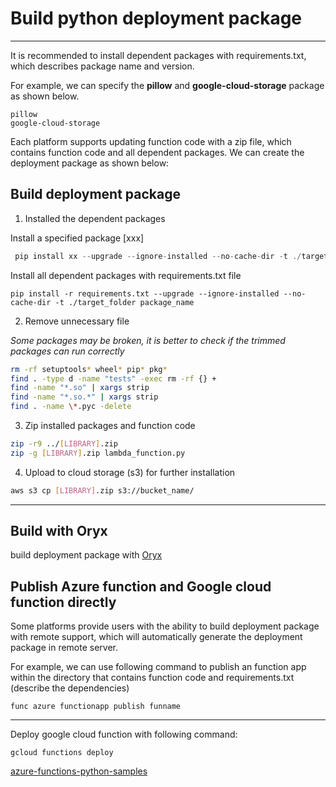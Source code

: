 # Build python deployment package
-----------------------
It is recommended to install dependent packages with requirements.txt, which describes package name and version.

For example, we can specify the **pillow** and **google-cloud-storage** package as shown below.
```aidl
pillow
google-cloud-storage
```


Each platform supports updating function code with a zip file, which contains function code and all dependent packages. We can create the deployment package as shown below:

## Build deployment package

1. Installed the dependent packages 

Install a specified package [xxx]
```js
 pip install xx --upgrade --ignore-installed --no-cache-dir -t ./target_folder package_name
```
Install all dependent packages with requirements.txt file
```aidl
pip install -r requirements.txt --upgrade --ignore-installed --no-cache-dir -t ./target_folder package_name
```

2. Remove unnecessary file

*Some packages may be broken, it is better to check if the trimmed packages can run correctly*
```bash
rm -rf setuptools* wheel* pip* pkg*
find . -type d -name "tests" -exec rm -rf {} +
find -name "*.so" | xargs strip
find -name "*.so.*" | xargs strip
find . -name \*.pyc -delete
```
3. Zip installed packages and function code
```bash
zip -r9 ../[LIBRARY].zip
zip -g [LIBRARY].zip lambda_function.py
```
4. Upload to cloud storage (s3) for further installation
```bash
aws s3 cp [LIBRARY].zip s3://bucket_name/
```

-----------------------


## Build with Oryx

build deployment package with [Oryx](https://github.com/Microsoft/Oryx)


## Publish Azure function and Google cloud function directly

Some platforms provide users with the ability to build deployment package with remote support, which will automatically generate the deployment package in remote server.

For example, we can use following command to publish an function app within the directory that contains function code and requirements.txt (describe the dependencies)

```aidl
func azure functionapp publish funname
```
-----------------------


Deploy google cloud function with following command:

```aidl
gcloud functions deploy
```


[azure-functions-python-samples](https://github.com/yokawasa/azure-functions-python-samples/blob/master/v2functions/requirements.txt)